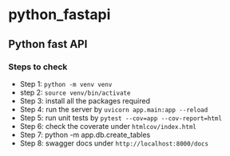 # python_fastapi

## Python fast API

### Steps to check

- Step 1: `python -m venv venv`
- step 2: `source venv/bin/activate`
- Step 3: install all the packages required
- Step 4: run the server by `uvicorn app.main:app --reload`
- Step 5: run unit tests by `pytest --cov=app --cov-report=html`
- Step 6: check the coverate under `htmlcov/index.html`
- Step 7: python -m app.db.create_tables
- Step 8: swagger docs under `http://localhost:8000/docs`